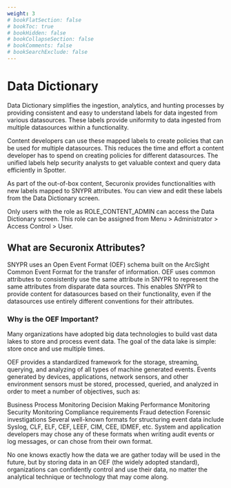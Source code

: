```yaml
---
weight: 3
# bookFlatSection: false
# bookToc: true
# bookHidden: false
# bookCollapseSection: false
# bookComments: false
# bookSearchExclude: false
---
```

# Data Dictionary

Data Dictionary simplifies the ingestion, analytics, and hunting processes by providing consistent and easy to understand labels for data ingested from various datasources. These labels provide uniformity to data ingested from multiple datasources within a functionality.

Content developers can use these mapped labels to create policies that can be used for multiple datasources. This reduces the time and effort a content developer has to spend on creating policies for different datasources. The unified labels help security analysts to get valuable context and query data efficiently in Spotter.

As part of the out-of-box content, Securonix provides functionalities with new labels mapped to SNYPR attributes. You can view and edit these labels from the Data Dictionary screen.

Only users with the role as ROLE_CONTENT_ADMIN can access the Data Dictionary screen. This role can be assigned from Menu > Administrator > Access Control > User.

## What are Securonix Attributes?
SNYPR uses an Open Event Format (OEF) schema built on the ArcSight Common Event Format for the transfer of information. OEF uses common attributes to consistently use the same attribute in SNYPR to represent the same attributes from disparate data sources. This enables SNYPR to provide content for datasources based on their functionality, even if the datasources use entirely different conventions for their attributes.

### Why is the OEF Important?
Many organizations have adopted big data technologies to build vast data lakes to store and process event data. The goal of the data lake is simple: store once and use multiple times.

OEF provides a standardized framework for the storage, streaming, querying, and analyzing of all types of machine generated events. Events generated by devices, applications, network sensors, and other environment sensors must be stored, processed, queried, and analyzed in order to meet a number of objectives, such as:

Business Process Monitoring
Decision Making
Performance Monitoring
Security Monitoring
Compliance requirements
Fraud detection
Forensic investigations
Several well-known formats for structuring event data include Syslog, CLF, ELF, CEF, LEEF, CIM, CEE, IDMEF, etc. System and application developers may chose any of these formats when writing audit events or log messages, or can chose from their own format.

No one knows exactly how the data we are gather today will be used in the future, but by storing data in an OEF (the widely adopted standard), organizations can confidently control and use their data, no matter the analytical technique or technology that may come along.